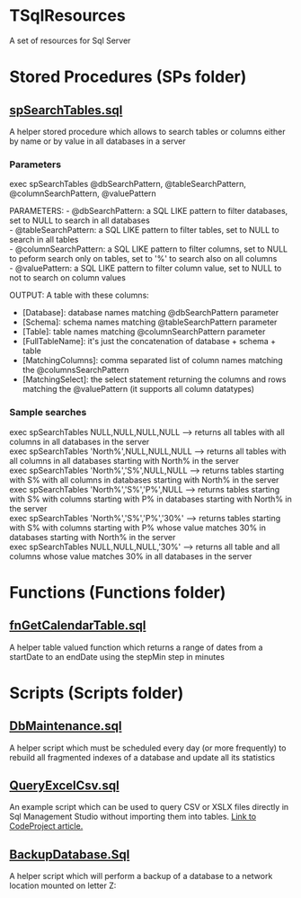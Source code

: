 # TSqlResources
A set of resources for Sql Server


# Stored Procedures (SPs folder)

## [spSearchTables.sql](https://github.com/fededim/TSqlResources/blob/master/TSqlResources/SPs/spSearchTables.sql)

A helper stored procedure which allows to search tables or columns either by name or by value in all databases in a server

### Parameters

exec spSearchTables @dbSearchPattern, @tableSearchPattern, @columnSearchPattern, @valuePattern

PARAMETERS:
	- @dbSearchPattern: a SQL LIKE pattern to filter databases, set to NULL to search in all databases <BR />
	- @tableSearchPattern: a SQL LIKE pattern to filter tables, set to  NULL to search in all tables <BR />
	- @columnSearchPattern: a SQL LIKE pattern to filter columns, set to NULL to peform search only on tables, set to '%' to search also on all columns <BR />
	- @valuePattern: a SQL LIKE pattern to filter column value, set to NULL to not to search on column values <BR />
 
OUTPUT:
A table with these columns:
  - [Database]: database names matching @dbSearchPattern parameter <BR />
  - [Schema]: schema names matching @tableSearchPattern parameter <BR />
  - [Table]: table names  matching @columnSearchPattern parameter <BR />
  - [FullTableName]: it's just the concatenation of database + schema + table <BR />
  - [MatchingColumns]: comma separated list of column names matching the @columnsSearchPattern <BR />
  - [MatchingSelect]: the select statement returning the columns and rows matching the @valuePattern (it supports all column datatypes) <BR />

### Sample searches

exec spSearchTables NULL,NULL,NULL,NULL --> returns all tables with all columns in all databases in the server <BR />
exec spSearchTables 'North%',NULL,NULL,NULL --> returns all tables with all columns in all databases starting with North% in the server <BR />
exec spSearchTables 'North%','S%',NULL,NULL --> returns tables starting with S% with all columns in databases starting with North% in the server <BR />
exec spSearchTables 'North%','S%','P%',NULL --> returns tables starting with S% with columns starting with P% in databases starting with North% in the server <BR />
exec spSearchTables 'North%','S%','P%','30%' --> returns tables starting with S% with columns starting with P% whose value matches 30% in databases starting with North% in the server <BR />
exec spSearchTables NULL,NULL,NULL,'30%' --> returns all table and all columns whose value matches 30% in all databases in the server <BR />

# Functions (Functions folder)

## [fnGetCalendarTable.sql](https://github.com/fededim/TSqlResources/blob/master/TSqlResources/Functions/fnGetCalendarTable.sql)

A helper table valued function which returns a range of dates from a startDate to an endDate using the stepMin step in minutes

# Scripts (Scripts folder)

## [DbMaintenance.sql](https://github.com/fededim/TSqlResources/blob/master/TSqlResources/Scripts/dbMaintenance.sql)
A helper script which must be scheduled every day (or more frequently) to rebuild all fragmented indexes of a database and update all its statistics

## [QueryExcelCsv.sql](https://github.com/fededim/TSqlResources/blob/master/TSqlResources/Scripts/QueryExcelCsv.sql)
An example script which can be used to query CSV or XSLX files directly in Sql Management Studio without importing them into tables. [Link to CodeProject article.](https://www.codeproject.com/Tips/5370433/Query-Excel-or-CSV-files-with-T-SQL)

## [BackupDatabase.Sql](https://github.com/fededim/TSqlResources/blob/master/TSqlResources/Scripts/BackupDatabase.sql)
A helper script which will perform a backup of a database to a network location mounted on letter Z:
